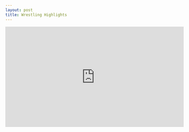 ```yaml
---
layout: post
title: Wrestling Highlights
---
```


<iframe width="560" height="315" src="https://www.youtube.com/embed/aVj3gl8RCbQ" frameborder="0" allow="accelerometer; autoplay; encrypted-media; gyroscope; picture-in-picture" allowfullscreen></iframe>

